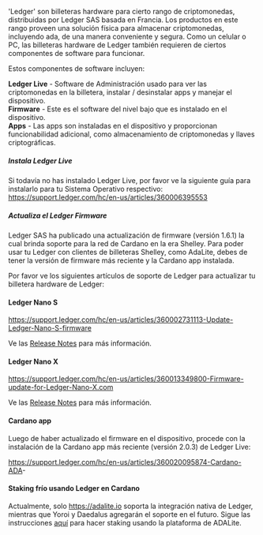 'Ledger' son billeteras hardware para cierto rango de criptomonedas, distribuidas por Ledger SAS basada en Francia.
Los productos en este rango proveen una solución física para almacenar criptomonedas, incluyendo ada, de una manera conveniente y segura.
Como un celular o PC, las billeteras hardware de Ledger también requieren de ciertos componentes de software para funcionar.

Estos componentes de software incluyen:  
  
**Ledger Live** - Software de Administración usado para ver las criptomonedas en la billetera, instalar / desinstalar apps y manejar el dispositivo.  
**Firmware** - Este es el software del nivel bajo que es instalado en el dispositivo.  
**Apps** - Las apps son instaladas en el dispositivo y proporcionan funcionabilidad adicional, como almacenamiento de criptomonedas y llaves criptográficas.  

##### Instala Ledger Live

Si todavía no has instalado Ledger Live, por favor ve la siguiente guía para instalarlo para tu Sistema Operativo respectivo:  
<https://support.ledger.com/hc/en-us/articles/360006395553>

##### Actualiza el Ledger Firmware

Ledger SAS ha publicado una actualización de firmware (versión 1.6.1) la cual brinda soporte para la red de Cardano en la era Shelley.
Para poder usar tu Ledger con clientes de billeteras Shelley, como AdaLite, debes de tener la versión de firmware más reciente y la Cardano app instalada.

Por favor ve los siguientes artículos de soporte de Ledger para actualizar tu billetera hardware de Ledger:

#### Ledger Nano S

<https://support.ledger.com/hc/en-us/articles/360002731113-Update-Ledger-Nano-S-firmware>

Ve las [Release Notes](https://support.ledger.com/hc/en-us/articles/360010446000-Ledger-Nano-S-firmware-release-notes) para más información.

#### Ledger Nano X

<https://support.ledger.com/hc/en-us/articles/360013349800-Firmware-update-for-Ledger-Nano-X.com>

Ve las [Release Notes](https://support.ledger.com/hc/en-us/articles/360014980580) para más información.

#### Cardano app

Luego de haber actualizado el firmware en el dispositivo, procede con la instalación de la Cardano app más reciente (versión 2.0.3) de Ledger Live:

<https://support.ledger.com/hc/en-us/articles/360020095874-Cardano-ADA>-

#### Staking frío usando Ledger en Cardano

Actualmente, solo <https://adalite.io> soporta la integración nativa de Ledger, mientras que Yoroi y Daedalus agregarán el soporte en el futuro. Sigue las instrucciones [aquí](https://github.com/vacuumlabs/adalite/wiki) para hacer staking usando la plataforma de ADALite.
